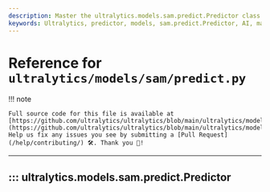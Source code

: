 ```yaml
---
description: Master the ultralytics.models.sam.predict.Predictor class with our comprehensive guide. Discover techniques to enhance your model predictions.
keywords: Ultralytics, predictor, models, sam.predict.Predictor, AI, machine learning, predictive models
---
```


# Reference for `ultralytics/models/sam/predict.py`

!!! note

    Full source code for this file is available at [https://github.com/ultralytics/ultralytics/blob/main/ultralytics/models/sam/predict.py](https://github.com/ultralytics/ultralytics/blob/main/ultralytics/models/sam/predict.py). Help us fix any issues you see by submitting a [Pull Request](/help/contributing/) 🛠️. Thank you 🙏!

---
## ::: ultralytics.models.sam.predict.Predictor
<br><br>
